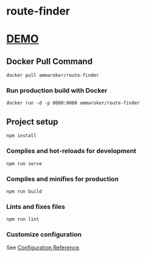 # route-finder

# [DEMO](https://cli.vuejs.org/config/)

## Docker Pull Command
```
docker pull ammaroker/route-finder
```

### Run production build with Docker
```
docker run -d -p 8080:8080 ammaroker/route-finder
```

## Project setup
```
npm install
```

### Compiles and hot-reloads for development
```
npm run serve
```

### Compiles and minifies for production
```
npm run build
```

### Lints and fixes files
```
npm run lint
```


### Customize configuration
See [Configuration Reference](https://cli.vuejs.org/config/).
